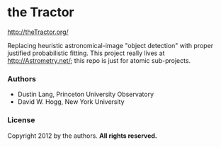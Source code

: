 # the Tractor

http://theTractor.org/

Replacing heuristic astronomical-image "object detection" with proper
justified probabilistic fitting.  This project really lives at
<http://Astrometry.net/>; this repo is just for atomic sub-projects.

### Authors

* Dustin Lang, Princeton University Observatory
* David W. Hogg, New York University

### License

Copyright 2012 by the authors.  **All rights reserved.**
